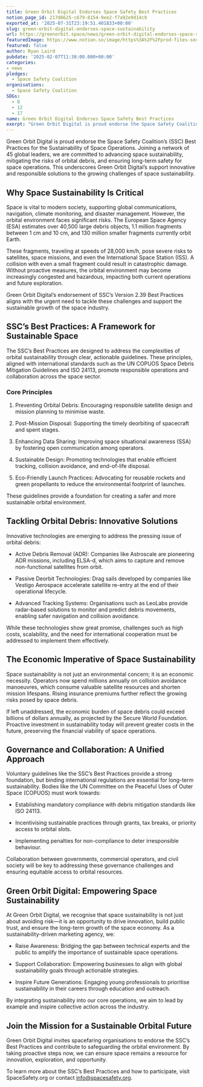 ```yaml
---
title: Green Orbit Digital Endorses Space Safety Best Practices
notion_page_id: 217d6625-c679-8154-9ee2-f7a92e9d14c9
exported_at: '2025-07-31T23:19:51.401833+00:00'
slug: green-orbit-digital-endorses-space-sustainability
url: https://greenorbit.space/news/green-orbit-digital-endorses-space-sustainability/
featuredImage: https://www.notion.so/image/https%3A%2F%2Fprod-files-secure.s3.us-west-2.amazonaws.com%2F46d85076-9cc9-4816-b22e-3f6e1ee2434d%2F68b9b6eb-82ac-4378-9eb9-c0d8b501f7cd%2Funnamed-jpg.webp?table=block&id=6ce49702-d30f-49f1-8749-13acbe76e9a5&spaceId=46d85076-9cc9-4816-b22e-3f6e1ee2434d&width=2000&userId=6be61a03-d711-4ab6-ae5d-082d1492ba23&cache=v2
featured: false
author: Ryan Laird
pubdate: '2025-02-07T11:38:00.000+00:00'
categories:
- news
pledges:
  - Space Safety Coalition
organisations:
  - Space Safety Coalition
SDGs:
  - 8
  - 12
  - 17
name: Green Orbit Digital Endorses Space Safety Best Practices
exerpt: "Green Orbit Digital is proud endorse the Space Safety Coalition’s (SSC) Best Practices for the Sustainability of Space Operations. Joining a network of 45 global leaders, we are committed to advancing space sustainability, mitigating the risks of orbital debris, and ensuring long-term safety for space operations. This underscores Green Orbit Digital’s support innovative and responsible solutions to the growing challenges of space sustainability."
---
```


Green Orbit Digital is proud endorse the Space Safety Coalition’s (SSC) Best Practices for the Sustainability of Space Operations. Joining a network of 45 global leaders, we are committed to advancing space sustainability, mitigating the risks of orbital debris, and ensuring long-term safety for space operations. This underscores Green Orbit Digital’s support innovative and responsible solutions to the growing challenges of space sustainability.

## Why Space Sustainability Is Critical

Space is vital to modern society, supporting global communications, navigation, climate monitoring, and disaster management. However, the orbital environment faces significant risks. The European Space Agency (ESA) estimates over 40,500 large debris objects, 1.1 million fragments between 1 cm and 10 cm, and 130 million smaller fragments currently orbit Earth.

These fragments, traveling at speeds of 28,000 km/h, pose severe risks to satellites, space missions, and even the International Space Station (ISS). A collision with even a small fragment could result in catastrophic damage. Without proactive measures, the orbital environment may become increasingly congested and hazardous, impacting both current operations and future exploration.

Green Orbit Digital’s endorsement of SSC’s Version 2.39 Best Practices aligns with the urgent need to tackle these challenges and support the sustainable growth of the space industry.

## SSC’s Best Practices: A Framework for Sustainable Space

The SSC’s Best Practices are designed to address the complexities of orbital sustainability through clear, actionable guidelines. These principles, aligned with international standards such as the UN COPUOS Space Debris Mitigation Guidelines and ISO 24113, promote responsible operations and collaboration across the space sector.

### Core Principles

1. Preventing Orbital Debris: Encouraging responsible satellite design and mission planning to minimise waste.

1. Post-Mission Disposal: Supporting the timely deorbiting of spacecraft and spent stages.

1. Enhancing Data Sharing: Improving space situational awareness (SSA) by fostering open communication among operators.

1. Sustainable Design: Promoting technologies that enable efficient tracking, collision avoidance, and end-of-life disposal.

1. Eco-Friendly Launch Practices: Advocating for reusable rockets and green propellants to reduce the environmental footprint of launches.

These guidelines provide a foundation for creating a safer and more sustainable orbital environment.

## Tackling Orbital Debris: Innovative Solutions

Innovative technologies are emerging to address the pressing issue of orbital debris:

- Active Debris Removal (ADR): Companies like Astroscale are pioneering ADR missions, including ELSA-d, which aims to capture and remove non-functional satellites from orbit.

- Passive Deorbit Technologies: Drag sails developed by companies like Vestigo Aerospace accelerate satellite re-entry at the end of their operational lifecycle.

- Advanced Tracking Systems: Organisations such as LeoLabs provide radar-based solutions to monitor and predict debris movements, enabling safer navigation and collision avoidance.

While these technologies show great promise, challenges such as high costs, scalability, and the need for international cooperation must be addressed to implement them effectively.

## The Economic Imperative of Space Sustainability

Space sustainability is not just an environmental concern; it is an economic necessity. Operators now spend millions annually on collision avoidance manoeuvres, which consume valuable satellite resources and shorten mission lifespans. Rising insurance premiums further reflect the growing risks posed by space debris.

If left unaddressed, the economic burden of space debris could exceed billions of dollars annually, as projected by the Secure World Foundation. Proactive investment in sustainability today will prevent greater costs in the future, preserving the financial viability of space operations.

## Governance and Collaboration: A Unified Approach

Voluntary guidelines like the SSC’s Best Practices provide a strong foundation, but binding international regulations are essential for long-term sustainability. Bodies like the UN Committee on the Peaceful Uses of Outer Space (COPUOS) must work towards:

- Establishing mandatory compliance with debris mitigation standards like ISO 24113.

- Incentivising sustainable practices through grants, tax breaks, or priority access to orbital slots.

- Implementing penalties for non-compliance to deter irresponsible behaviour.

Collaboration between governments, commercial operators, and civil society will be key to addressing these governance challenges and ensuring equitable access to orbital resources.

## Green Orbit Digital: Empowering Space Sustainability

At Green Orbit Digital, we recognise that space sustainability is not just about avoiding risk—it is an opportunity to drive innovation, build public trust, and ensure the long-term growth of the space economy. As a sustainability-driven marketing agency, we:

- Raise Awareness: Bridging the gap between technical experts and the public to amplify the importance of sustainable space operations.

- Support Collaboration: Empowering businesses to align with global sustainability goals through actionable strategies.

- Inspire Future Generations: Engaging young professionals to prioritise sustainability in their careers through education and outreach.

By integrating sustainability into our core operations, we aim to lead by example and inspire collective action across the industry.

## Join the Mission for a Sustainable Orbital Future

Green Orbit Digital invites spacefaring organisations to endorse the SSC’s Best Practices and contribute to safeguarding the orbital environment. By taking proactive steps now, we can ensure space remains a resource for innovation, exploration, and opportunity.

To learn more about the SSC’s Best Practices and how to participate, visit SpaceSafety.org or contact info@spacesafety.org.